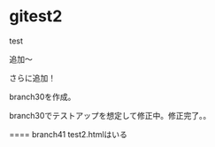 # gitest2
test

追加～

さらに追加！

branch30を作成。

branch30でテストアップを想定して修正中。修正完了。。

==== branch41
test2.htmlはいる

